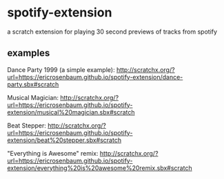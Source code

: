# spotify-extension
a scratch extension for playing 30 second previews of tracks from spotify

## examples
Dance Party 1999 (a simple example):
http://scratchx.org/?url=https://ericrosenbaum.github.io/spotify-extension/dance-party.sbx#scratch

Musical Magician:
http://scratchx.org/?url=https://ericrosenbaum.github.io/spotify-extension/musical%20magician.sbx#scratch

Beat Stepper:
http://scratchx.org/?url=https://ericrosenbaum.github.io/spotify-extension/beat%20stepper.sbx#scratch

"Everything is Awesome" remix:
http://scratchx.org/?url=https://ericrosenbaum.github.io/spotify-extension/everything%20is%20awesome%20remix.sbx#scratch
